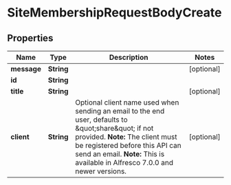 # SiteMembershipRequestBodyCreate

## Properties
Name | Type | Description | Notes
------------ | ------------- | ------------- | -------------
**message** | **String** |  |  [optional]
**id** | **String** |  | 
**title** | **String** |  |  [optional]
**client** | **String** | Optional client name used when sending an email to the end user, defaults to \&quot;share\&quot; if not provided. **Note:** The client must be registered before this API can send an email. **Note:** This is available in Alfresco 7.0.0 and newer versions.  |  [optional]
